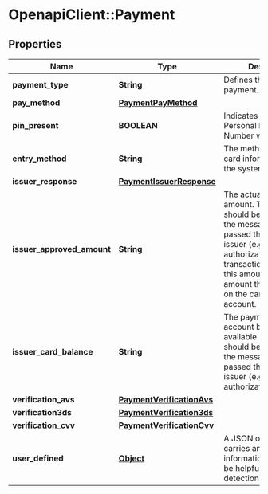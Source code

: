 # OpenapiClient::Payment

## Properties
Name | Type | Description | Notes
------------ | ------------- | ------------- | -------------
**payment_type** | **String** | Defines the type of the payment. | 
**pay_method** | [**PaymentPayMethod**](PaymentPayMethod.md) |  | 
**pin_present** | **BOOLEAN** | Indicates if the cards Personal Identification Number was supplied. | 
**entry_method** | **String** | The method in which the card information entered the system. | 
**issuer_response** | [**PaymentIssuerResponse**](PaymentIssuerResponse.md) |  | [optional] 
**issuer_approved_amount** | **String** | The actual approved amount. This field should be filled in when the message has already passed through the issuer (e.g. post-authorization). For transaction/authorization this amount refers to the amount that was locked on the card-holders account. | [optional] 
**issuer_card_balance** | **String** | The payment methods account balance if available. This field should be filled in when the message has already passed through the issuer (e.g. post-authorization). | [optional] 
**verification_avs** | [**PaymentVerificationAvs**](PaymentVerificationAvs.md) |  | [optional] 
**verification3ds** | [**PaymentVerification3ds**](PaymentVerification3ds.md) |  | [optional] 
**verification_cvv** | [**PaymentVerificationCvv**](PaymentVerificationCvv.md) |  | [optional] 
**user_defined** | [**Object**](.md) | A JSON object that carries any additional information that might be helpful for fraud detection. | [optional] 


